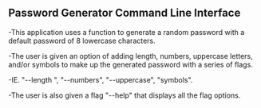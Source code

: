 Password Generator Command Line Interface
-----------------------------------------


-This application uses a function to generate a random password with a default password of 8 lowercase characters.


-The user is given an option of adding length, numbers, uppercase letters, and/or symbols to make up the generated
 password with a series of flags.

-IE. "--length <number>", "--numbers", "--uppercase", "symbols".



-The user is also given a flag "--help" that displays all the flag options.
